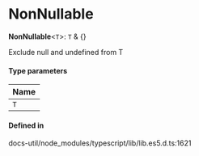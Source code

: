 # NonNullable

 **NonNullable**<`T`\>: `T` & {}

Exclude null and undefined from T

#### Type parameters

| Name |
| :------ |
| `T` | `object` |

#### Defined in

docs-util/node_modules/typescript/lib/lib.es5.d.ts:1621
